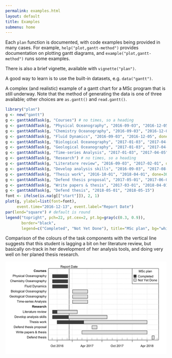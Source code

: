 ```yaml
---
permalink: examples.html
layout: default
title: Examples
submenu: home
---
```


Each `plan` function is documented, with code examples being provided in many
cases.  For example, `help("plot,gantt-method")` provides documentation on
plotting gantt diagrams, and `example("plot,gantt-method")` runs some examples.

There is also a brief vignette, available with `vignette("plan")`.

A good way to learn is to use the built-in datasets, e.g. `data("gantt")`.

A complex (and realistic) example of a gantt chart for a MSc program that is
still underway. Note that the method of generating the data is one of three
available; other choices are `as.gantt()` and `read.gantt()`.

```R
library("plan")
g <- new("gantt")
g <- ganttAddTask(g, "Courses") # no times, so a heading
g <- ganttAddTask(g, "Physical Oceanography", "2016-09-03", "2016-12-05", done=100)
g <- ganttAddTask(g, "Chemistry Oceanography", "2016-09-03", "2016-12-05", done=100)
g <- ganttAddTask(g, "Fluid Dynamics", "2016-09-03", "2016-12-05", done=100)
g <- ganttAddTask(g, "Biological Oceanography", "2017-01-03", "2017-04-05")
g <- ganttAddTask(g, "Geological Oceanography", "2017-01-03", "2017-04-05")
g <- ganttAddTask(g, "Time-series Analysis", "2017-01-03", "2017-04-05")
g <- ganttAddTask(g, "Research") # no times, so a heading
g <- ganttAddTask(g, "Literature review", "2016-09-03", "2017-02-01", done=20)
g <- ganttAddTask(g, "Develop analysis skills", "2016-09-03", "2017-08-01", done=30)
g <- ganttAddTask(g, "Thesis work", "2016-10-01", "2018-04-01", done=30)
g <- ganttAddTask(g, "Defend thesis proposal", "2017-05-01", "2017-06-01")
g <- ganttAddTask(g, "Write papers & thesis", "2017-03-01", "2018-04-01")
g <- ganttAddTask(g, "Defend thesis", "2018-05-01", "2018-05-15")
font <- ifelse(is.na(g[["start"]]), 2, 1)
plot(g, ylabel=list(font=font),
     event.time="2016-12-13", event.label="Report Date")
par(lend="square") # default is round
legend("topright", pch=22, pt.cex=2, pt.bg=gray(c(0.3, 0.9)),
       border="black", 
       legend=c("Completed", "Not Yet Done"), title="MSc plan", bg="white")
```

Comparison of the colours of the task components with the vertical line
suggests that this student is lagging a bit on her literature review, but
basically on-track in her development of her analysis tools, and doing very
well on her planed thesis research.

![gantt](gantt.png)


